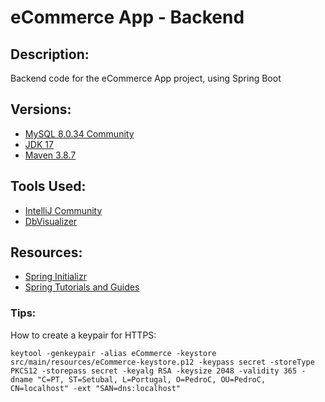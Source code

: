 # eCommerce App - Backend

## Description:
Backend code for the eCommerce App project, using Spring Boot

## Versions:
- [MySQL 8.0.34 Community](https://dev.mysql.com/downloads/installer/)
- [JDK 17](https://www.oracle.com/pt/java/technologies/downloads/)
- [Maven 3.8.7](https://maven.apache.org/download.cgi)

## Tools Used:
- [IntelliJ Community](https://www.jetbrains.com/idea/download)
- [DbVisualizer](https://www.dbvis.com/download/)

## Resources:
- [Spring Initializr](https://start.spring.io/)
- [Spring Tutorials and Guides](https://www.baeldung.com/)

### Tips:
How to create a keypair for HTTPS:
```
keytool -genkeypair -alias eCommerce -keystore src/main/resources/eCommerce-keystore.p12 -keypass secret -storeType PKCS12 -storepass secret -keyalg RSA -keysize 2048 -validity 365 -dname "C=PT, ST=Setubal, L=Portugal, O=PedroC, OU=PedroC, CN=localhost" -ext "SAN=dns:localhost"
```